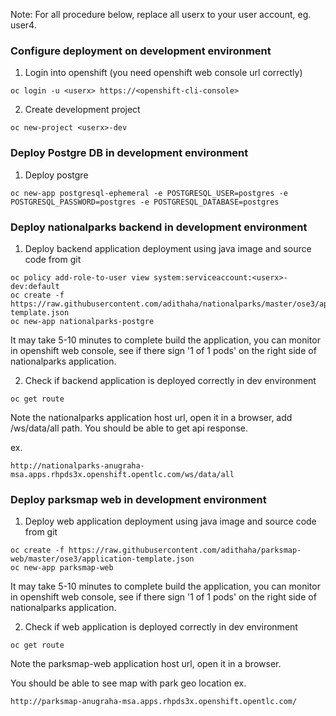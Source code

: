 
Note: For all procedure below, replace all userx to your user account, eg. user4.

### Configure deployment on development environment

1. Login into openshift (you need openshift web console url correctly)
```
oc login -u <userx> https://<openshift-cli-console>
```
2. Create development project
```
oc new-project <userx>-dev
```
### Deploy Postgre DB in development environment

1. Deploy postgre
```
oc new-app postgresql-ephemeral -e POSTGRESQL_USER=postgres -e POSTGRESQL_PASSWORD=postgres -e POSTGRESQL_DATABASE=postgres
```
### Deploy nationalparks backend in development environment

1. Deploy backend application deployment using java image and source code from git
```
oc policy add-role-to-user view system:serviceaccount:<userx>-dev:default
oc create -f https://raw.githubusercontent.com/adithaha/nationalparks/master/ose3/application-template.json
oc new-app nationalparks-postgre
```
It may take 5-10 minutes to complete build the application, you can monitor in openshift web console, see if there sign '1 of 1 pods' on the right side of nationalparks application.

2. Check if backend application is deployed correctly in dev environment
```
oc get route
```
Note the nationalparks application host url, open it in a browser, add /ws/data/all path. You should be able to get api response.

ex.
```
http://nationalparks-anugraha-msa.apps.rhpds3x.openshift.opentlc.com/ws/data/all
```

### Deploy parksmap web in development environment

1. Deploy web application deployment using java image and source code from git
```
oc create -f https://raw.githubusercontent.com/adithaha/parksmap-web/master/ose3/application-template.json
oc new-app parksmap-web
```
It may take 5-10 minutes to complete build the application, you can monitor in openshift web console, see if there sign '1 of 1 pods' on the right side of nationalparks application.

2. Check if web application is deployed correctly in dev environment
```
oc get route
```
Note the parksmap-web application host url, open it in a browser. 

You should be able to see map with park geo location
ex.
```
http://parksmap-anugraha-msa.apps.rhpds3x.openshift.opentlc.com/
```
